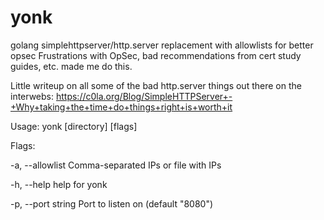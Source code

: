 # yonk
golang simplehttpserver/http.server replacement with allowlists for better opsec
Frustrations with OpSec, bad recommendations from cert study guides, etc. made me do this.

Little writeup on all some of the bad http.server things out there on the interwebs:
https://c0la.org/Blog/SimpleHTTPServer+-+Why+taking+the+time+do+things+right+is+worth+it


Usage:
  yonk [directory] [flags]

Flags:

  -a, --allowlist   Comma-separated IPs or file with IPs

  -h, --help               help for yonk

  -p, --port string        Port to listen on (default "8080")